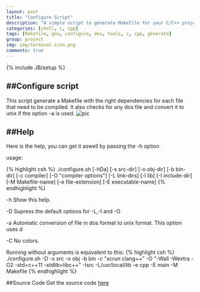 ```yaml
---
layout: post
title: "Configure Script"
description: "A simple script to generate Makefile for your C/C++ projects"
categories: [shell, c, cpp]
tags: [Makefile, gnu, configure, dev, tools, c, cpp, generate]
group: project
img: img/terminal-icon.png
comments: true
---
```

{% include JB/setup %}


##Configure script
-----------

This script generate a Makefile with the right dependencies for each file that need to be compiled. It also checks for any dos file and convert it to unix if the option -a is used.
![pic](http://i.imgur.com/Futju0p.png)

##Help
------------

Here is the help, you can get it aswell by passing the -h option

usage:

{% highlight csh %}
./configure.sh [-hDa] [-s src-dir] [-o obj-dir] [-b bin-dir]
               [-c compiler] [-O "compiler options"] [-L link-dirs]
               [-l lib] [-I include-dir] [-M Makefile-name]
               [-e file-extension] [-E executable-name]
{% endhighlight %}

  -h    Show this help.

  -D    Supress the default options for -L,-I and -O

  -a    Automatic conversion of file in dos format to unix format. This option uses d

  -C    No colors.

Running without arguments is equivalent to this:
{% highlight csh %}
./configure.sh -D -s src -o obj -b bin -c "xcrun clang++"
               -O "-Wall -Wextra -O2 -std=c++11 -stdlib=libc++"
               -Isrc -L/usr/local/lib -e cpp -E main -M Makefile
{% endhighlight %}

##Source Code
Get the source code [here](https://github.com/posva/configure-script)

